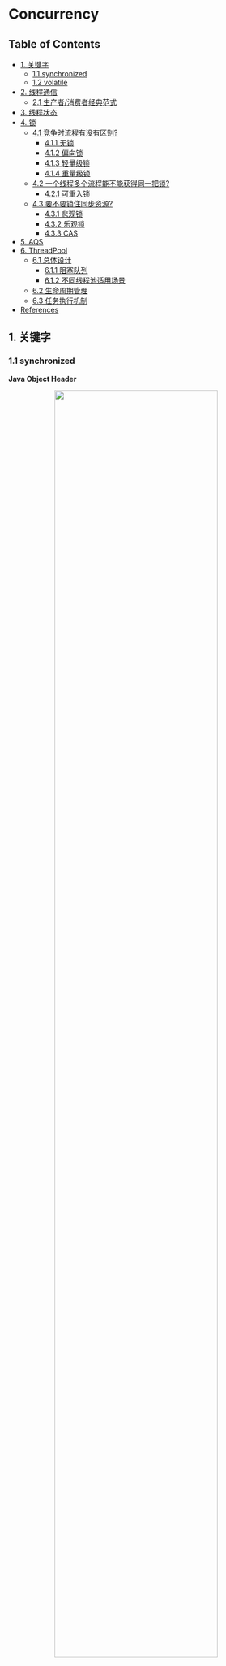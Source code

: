 # Concurrency

## Table of Contents

- [1. 关键字](#1-关键字)
	- [1.1 synchronized](#11-synchronized)
	- [1.2 volatile](#12-volatile)
- [2. 线程通信](#2-线程通信)
	- [2.1 生产者/消费者经典范式](#21-生产者消费者经典范式)
- [3. 线程状态](#3-线程状态)
- [4. 锁](#4-锁)
	- [4.1 竞争时流程有没有区别?](#41-竞争时流程有没有区别)
		- [4.1.1 无锁](#411-无锁)
		- [4.1.2 偏向锁](#412-偏向锁)
		- [4.1.3 轻量级锁](#413-轻量级锁)
		- [4.1.4 重量级锁](#414-重量级锁)
	- [4.2 一个线程多个流程能不能获得同一把锁?](#42-一个线程多个流程能不能获得同一把锁)
		- [4.2.1 可重入锁](#421-可重入锁)
	- [4.3 要不要锁住同步资源?](#43-要不要锁住同步资源)
		- [4.3.1 悲观锁](#431-悲观锁)
		- [4.3.2 乐观锁](#432-乐观锁)
		- [4.3.3 CAS](#433-cas)
- [5. AQS](#5-aqs)
- [6. ThreadPool](#6-threadpool)
	- [6.1 总体设计](#61-总体设计)
		- [6.1.1 阻塞队列](#611-阻塞队列)
		- [6.1.2 不同线程池适用场景](#612-不同线程池适用场景)
	- [6.2 生命周期管理](#62-生命周期管理)
	- [6.3 任务执行机制](#63-任务执行机制)
- [References](#references)



## 1. 关键字

### 1.1 synchronized

**Java Object Header**

<div align="center"> <img src="image-20210406173304154.png" width="80%"/> </div><br>

**Mark Word**

<div align="center"> <img src="object-header.png" width="80%"/> </div><br>

**Monitor in Java**

<div align="center"> <img src="monitor-lock.png" width="45%"/> </div><br>

### 1.2 volatile

- 内存可见性（**写**：将本地内存的共享变量刷新到主内存中；**读**：将本地内存置为无效，刷新主内存到工作内存，再读）
- 禁止 *volatile* 变量与普通变量重排序（作为轻量级锁，**只保证本线程内**）



**底层实现**

<div align="center"> <img src="memory-barrier-java.png" width="70%"/> </div><br>

**重排序规则**

1. 若第一个操作是 *volatile* 读，那无论第二个操作是什么，都不能重排序
2. 如果第二个操作是 *volatile* 写，那无论第一个操作是什么，都不能重排序
3. 如果第一个操作是 *volatile* 写，第二个操作是 *volatile* 读，那不能重排序





## 2. 线程通信

### 2.1 生产者/消费者经典范式

**消费者(等待方)**

```java
synchronized(lock) {
  while (不满足条件) {
    lock.wait()
  }
  // 满足条件后的代码
}
```

**生产者(通知方)**

```java
synchronized(lock) {
  // 改变条件
  lock.notifyAll();
}
```

## 3. 线程状态

**Java 线程状态**

<div align="center"> <img src="java-thread-states.png" width="70%"/> </div><br>

 



## 4. 锁

### 4.1 竞争时流程有没有区别?

<div align="center"> <img src="image-20210406192130129.png" width="60%"/> </div><br>

#### 4.1.1 无锁

无锁没有对资源进行锁定，所有的线程都可以访问，但某一时刻只有一个能修改成功

线程会在循环中不断尝试修改，若没冲突则修改成功，退出循环；若有冲突，则一直循环尝试修改（CAS 就是一种无锁的实现）



#### 4.1.2 偏向锁

偏向锁适用于只有一个线程访问同步块的场景。若一个同步块一直被一个线程访问，则自动加锁，降低了获取锁的成本

**工作流程**

<div align="center"> <img src="image-20210406201830285.png" width="60%"/> </div><br>

**解锁**

当遇到其他线程竞争偏向锁时，持有偏向锁的线程才会释放锁。偏向锁的撤销，需要等待全局安全点（没有字节码正在执行）。它会首先暂停拥有偏向锁的线程，检查其状态。撤销后恢复到无锁或轻量级锁状态



#### 4.1.3 轻量级锁

当偏向锁遇到竞争时，会升级为轻量级锁。轻量级锁的特点在于其他线程会自旋，而不会进入阻塞状态，提高性能

**工作流程**

<div align="center"> <img src="image-20210406203035994.png" width="60%"/> </div><br>



**加锁**

线程在执行同步块之前，JVM 会在当前线程的 stack frame 中创建用于存储锁记录的空间，并将 *mark word* 拷贝到锁记录中（*displayed mark word*）

接着线程尝试使用 CAS 将 *mark word* 替换成指向锁记录的指针，若成功，当前线程获得锁；若失败，则自旋

**解锁**

线程使用 CAS 尝试将 *displayed mark word* 换回 *mark word* 中，若成功，表示没有竞争发生；若失败，表示当前锁存在竞争，锁膨胀成重量级锁



#### 4.1.4 重量级锁



### 4.2 一个线程多个流程能不能获得同一把锁?

#### 4.2.1 可重入锁

**ReentrantLock**

```java
reentrantLock.lock();
try {
  // 临界区
} finally {
  // 释放锁
  reentrantLock.unlock();
}
```



### 4.3 要不要锁住同步资源?

#### 4.3.1 悲观锁

在并发场景下，悲观锁认为自己在使用数据的时候一定会有别的线程来修改，因此在使用数据之前先加锁，使用完后再释放锁。Java 中的 *synchronized* 和 *Lock* 都是基于悲观锁的思想。



#### 4.3.2 乐观锁

与悲观锁相反，乐观锁认为自己在使用数据的时候没有别的线程来修改，不用加锁。在更新数据之前会判断该数据是否被其他线程修改，若没有则直接更新，反之，执行其他操作（e.g 报错或自动重试）



#### 4.3.3 CAS

**CAS**

<div align="center"> <img src="cas-atomic.png" width="55%"/> </div><br>

**AtomicInteger.java**

```java
public class AtomicInteger extends Number implements java.io.Serializable {

  // Unsafe 是执行低级别, 不安全操作（e.g 访问系统内存资源, 自主管理内存资源）的类
  private static final Unsafe unsafe = Unsafe.getUnsafe();
  private static final long valueOffset;

  static {
    try {
      valueOffset = unsafe.objectFieldOffset
        (AtomicInteger.class.getDeclaredField("value"));
    } catch (Exception ex) { throw new Error(ex); }

    // 为什么需要 volatile 修饰? -> 保证内存可见性, 确保读取的是最新的值
    private volatile int value;

    public final boolean compareAndSet(int expect, int update) {
      // 内存位置, 预期原值, 新值
      return unsafe.compareAndSwapInt(this, valueOffset, expect, update);
    }
    
    // 底层实现为 CPU 原子指令 cmpxchg
    public final native boolean compareAndSwapInt(Object var1, long var2, int var4, int var5);

}
```



**CAS 带来什么问题?**

1. ABA 问题（*AtomicStampedReference* 增加了 *stamp* 字段用于解决该问题）
2. 循环开销大
3. 只能保证一个共享变量的原子操作（采用类封装的思想，*AtomicStampedReference*）



## 5. AQS



















## 6. ThreadPool

**为什么需要线程池?**

本质上是一种池化思想

1. 资源**管理**，**控制并发数量**（主要原因），避免线程数量膨胀导致过分调度，保证了对内核的充分利用
2. 降低资源消耗，**复用**的思想（频繁创建和销毁线程容易造成 OOM）
3. 提高响应速度，提供更强大的功能



**ThreadPool**

<div align="center"> <img src="thread-pool.png" width="60%"/> </div><br>



### 6.1 总体设计

**ThreadPoolExecutor**

<div align="center"> <img src="thread-pool-executor.png" width="70%"/> </div><br>

**ThreadPoolExecutor.java**

```java
public ThreadPoolExecutor(

  // 核心线程数量, 一直存在（铁饭碗）
  int corePoolSize,

  // 最大线程 = 核心线程 + 救急线程
  // 救急线程若长时间闲置会被销毁（临时工）
  int maximumPoolSize,

  // 闲置超时时间
  long keepAliveTime,
  TimeUnit unit,

  // 阻塞队列
  BlockingQueue<Runnable> workQueue,
  
  // 创建线程工厂
  ThreadFactory threadFactory,

  /*
    拒绝策略
    1) 丢弃任务, 抛异常
    2) 丢弃任务, 但不抛异常
    3) 丢弃头部任务, 尝试加入
    4) 由调用线程自己处理
   */
  RejectedExecutionHandler handler) {

}
```



#### 6.1.1 阻塞队列







#### 6.1.2 不同线程池适用场景







### 6.2 生命周期管理









### 6.3 任务执行机制













## References

- *Java 并发编程的艺术*
- [深入浅出多线程](http://concurrent.redspider.group/RedSpider.html)
- [What is a Monitor in Computer Science?](https://www.baeldung.com/cs/monitor)
- [不可不说的 Java “锁”事](https://tech.meituan.com/2018/11/15/java-lock.html)
- [Java魔法类：Unsafe应用解析](https://tech.meituan.com/2019/02/14/talk-about-java-magic-class-unsafe.html)
- [Java线程池实现原理及其在美团业务中的实践](https://tech.meituan.com/2020/04/02/java-pooling-pratice-in-meituan.html)


